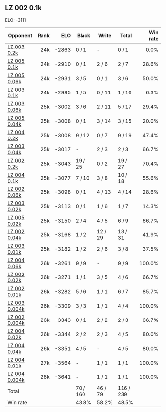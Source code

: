 ## LZ 002 0.1k ##

ELO: -3111

Opponent | Rank | ELO | Black | Write | Total | Win rate
---------|-----:|----:|-------|-------|-------|-------:
[LZ 003 0.2k](LZ%20003%200.2k.md) | 24k | -2863 | 0 / 1 | - | 0 / 1 | 0.0%
[LZ 005 0.1k](LZ%20005%200.1k.md) | 24k | -2910 | 0 / 1 | 2 / 6 | 2 / 7 | 28.6%
[LZ 005 0.06k](LZ%20005%200.06k.md) | 24k | -2931 | 3 / 5 | 0 / 1 | 3 / 6 | 50.0%
[LZ 003 0.1k](LZ%20003%200.1k.md) | 24k | -2995 | 1 / 5 | 0 / 11 | 1 / 16 | 6.3%
[LZ 003 0.06k](LZ%20003%200.06k.md) | 25k | -3002 | 3 / 6 | 2 / 11 | 5 / 17 | 29.4%
[LZ 005 0.04k](LZ%20005%200.04k.md) | 25k | -3008 | 0 / 1 | 3 / 14 | 3 / 15 | 20.0%
[LZ 004 0.2k](LZ%20004%200.2k.md) | 25k | -3008 | 9 / 12 | 0 / 7 | 9 / 19 | 47.4%
[LZ 003 0.04k](LZ%20003%200.04k.md) | 25k | -3017 | - | 2 / 3 | 2 / 3 | 66.7%
[LZ 002 0.2k](LZ%20002%200.2k.md) | 25k | -3043 | 19 / 25 | 0 / 2 | 19 / 27 | 70.4%
[LZ 004 0.1k](LZ%20004%200.1k.md) | 25k | -3077 | 7 / 10 | 3 / 8 | 10 / 18 | 55.6%
[LZ 002 0.06k](LZ%20002%200.06k.md) | 25k | -3098 | 0 / 1 | 4 / 13 | 4 / 14 | 28.6%
[LZ 003 0.02k](LZ%20003%200.02k.md) | 25k | -3113 | 0 / 1 | 1 / 6 | 1 / 7 | 14.3%
[LZ 005 0.02k](LZ%20005%200.02k.md) | 25k | -3150 | 2 / 4 | 4 / 5 | 6 / 9 | 66.7%
[LZ 002 0.04k](LZ%20002%200.04k.md) | 25k | -3168 | 1 / 2 | 12 / 29 | 13 / 31 | 41.9%
[LZ 003 0.01k](LZ%20003%200.01k.md) | 25k | -3182 | 1 / 2 | 2 / 6 | 3 / 8 | 37.5%
[LZ 004 0.06k](LZ%20004%200.06k.md) | 26k | -3261 | 9 / 9 | - | 9 / 9 | 100.0%
[LZ 002 0.02k](LZ%20002%200.02k.md) | 26k | -3271 | 1 / 1 | 3 / 5 | 4 / 6 | 66.7%
[LZ 002 0.01k](LZ%20002%200.01k.md) | 26k | -3282 | 5 / 6 | 1 / 1 | 6 / 7 | 85.7%
[LZ 003 0.004k](LZ%20003%200.004k.md) | 26k | -3309 | 3 / 3 | 1 / 1 | 4 / 4 | 100.0%
[LZ 002 0.004k](LZ%20002%200.004k.md) | 26k | -3343 | 0 / 1 | 2 / 2 | 2 / 3 | 66.7%
[LZ 004 0.02k](LZ%20004%200.02k.md) | 26k | -3344 | 2 / 2 | 2 / 3 | 4 / 5 | 80.0%
[LZ 004 0.04k](LZ%20004%200.04k.md) | 26k | -3351 | 4 / 5 | - | 4 / 5 | 80.0%
[LZ 004 0.01k](LZ%20004%200.01k.md) | 27k | -3564 | - | 1 / 1 | 1 / 1 | 100.0%
[LZ 004 0.004k](LZ%20004%200.004k.md) | 28k | -3641 | - | 1 / 1 | 1 / 1 | 100.0%
Total | | | 70 / 160 | 46 / 79 | 116 / 239 | 
Win rate| | | 43.8% | 58.2% | 48.5% | 
